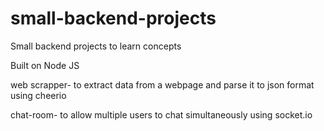 # small-backend-projects
Small backend projects to learn concepts

Built on Node JS

web scrapper- to extract data from a webpage and parse it to json format using cheerio

chat-room- to allow multiple users to chat simultaneously using socket.io

